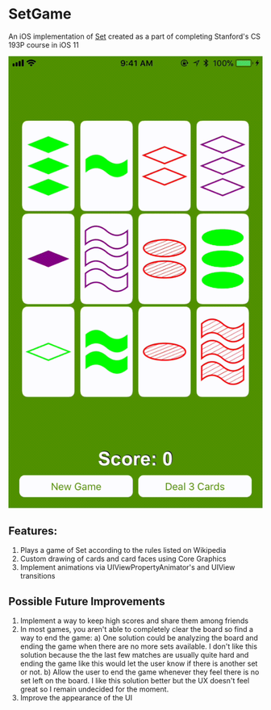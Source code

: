 # SetGame
An iOS implementation of [Set](https://en.wikipedia.org/wiki/Set_(game)) created as a part of completing Stanford's CS 193P course in iOS 11

![gif of sample match](sample.gif)
## Features:
  1. Plays a game of Set according to the rules listed on Wikipedia
  2. Custom drawing of cards and card faces using Core Graphics
  3. Implement animations via UIViewPropertyAnimator's and UIView transitions
  
## Possible Future Improvements
  1. Implement a way to keep high scores and share them among friends
  2. In most games, you aren't able to completely clear the board so find a way to end the game:
    a) One solution could be analyzing the board and ending the game when there are no more sets available. I don't like this solution because the the last few matches are usually quite hard and ending the game like this would let the user know if there is another set or not.
    b) Allow the user to end the game whenever they feel there is no set left on the board. I like this solution better but the UX doesn't feel great so I remain undecided for the moment.
  3. Improve the appearance of the UI

